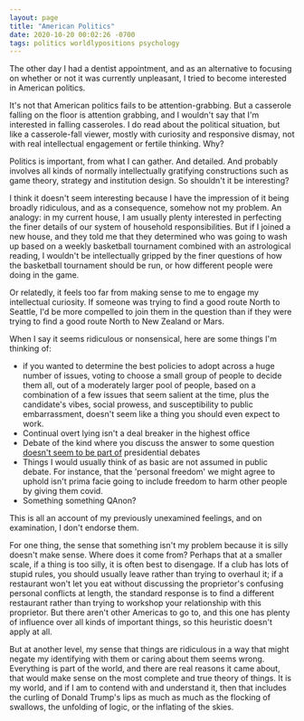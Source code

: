 ```yaml
---
layout: page
title: "American Politics"
date: 2020-10-20 00:02:26 -0700
tags: politics worldlypositions psychology
---
```

The other day I had a dentist appointment, and as an alternative to focusing on whether or not it was currently unpleasant, I tried to become interested in American politics.

It's not that American politics fails to be attention-grabbing. But a casserole falling on the floor is attention grabbing, and I wouldn't say that I'm interested in falling casseroles. I do read about the political situation, but like a casserole-fall viewer, mostly with curiosity and responsive dismay, not with real intellectual engagement or fertile thinking. Why?

Politics is important, from what I can gather. And detailed. And probably involves all kinds of normally intellectually gratifying constructions such as game theory, strategy and institution design. So shouldn't it be interesting?

I think it doesn't seem interesting because I have the impression of it being broadly ridiculous, and as a consequence, somehow not my problem. An analogy: in my current house, I am usually plenty interested in perfecting the finer details of our system of household responsibilities. But if I joined a new house, and they told me that they determined who was going to wash up based on a weekly basketball tournament combined with an astrological reading, I wouldn't be intellectually gripped by the finer questions of how the basketball tournament should be run, or how different people were doing in the game.

Or relatedly, it feels too far from making sense to me to engage my intellectual curiosity. If someone was trying to find a good route North to Seattle, I'd be more compelled to join them in the question than if they were trying to find a good route North to New Zealand or Mars.

When I say it seems ridiculous or nonsensical, here are some things I'm thinking of:
- if you wanted to determine the best policies to adopt across a huge number of issues, voting to choose a small group of people to decide them all, out of a moderately larger pool of people, based on a combination of a few issues that seem salient at the time, plus the candidate's vibes, social prowess, and susceptibility to public embarrassment, doesn't seem like a thing you should even expect to work.
- Continual overt lying isn't a deal breaker in the highest office
- Debate of the kind where you discuss the answer to some question [doesn't seem to be part of](/2020-10-08-punishment-for-forgotten-norms.md) presidential debates
- Things I would usually think of as basic are not assumed in public debate. For instance, that the 'personal freedom' we might agree to uphold isn't prima facie going to include freedom to harm other people by giving them covid.
- Something something QAnon?

This is all an account of my previously unexamined feelings, and on examination, I don't endorse them.

For one thing, the sense that something isn't my problem because it is silly doesn't make sense. Where does it come from? Perhaps that at a smaller scale, if a thing is too silly, it is often best to disengage. If a club has lots of stupid rules, you should usually leave rather than trying to overhaul it; if a restaurant won't let you eat without discussing the proprietor's confusing personal conflicts at length, the standard response is to find a different restaurant rather than trying to workshop your relationship with this proprietor. But there aren't other Americas to go to, and this one has plenty of influence over all kinds of important things, so this heuristic doesn't apply at all.

But at another level, my sense that things are ridiculous in a way that might negate my identifying with them or caring about them seems wrong. Everything is part of the world, and there are real reasons it came about, that would make sense on the most complete and true theory of things. It is my world, and if I am to contend with and understand it, then that includes the curling of Donald Trump's lips as much as much as the flocking of swallows, the unfolding of logic, or the inflating of the skies.
